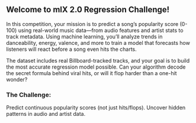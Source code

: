 
## Welcome to mlX 2.0 Regression Challenge!

In this competition, your mission is to predict a song’s popularity score (0-100) using real-world music data—from audio features and artist stats to track metadata. Using machine learning, you’ll analyze trends in danceability, energy, valence, and more to train a model that forecasts how listeners will react before a song even hits the charts.

The dataset includes real Billboard-tracked tracks, and your goal is to build the most accurate regression model possible. Can your algorithm decode the secret formula behind viral hits, or will it flop harder than a one-hit wonder?

### The Challenge:

Predict continuous popularity scores (not just hits/flops).
Uncover hidden patterns in audio and artist data.
